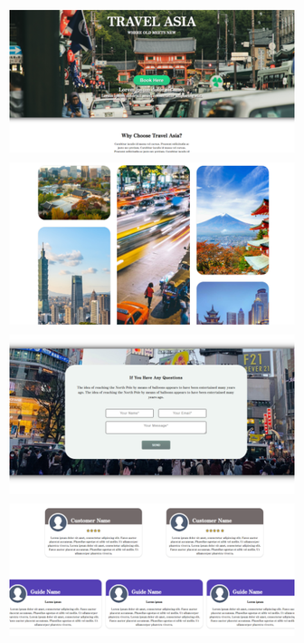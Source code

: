 ![Alt text](https://github.com/FredrikThunberg/Travel-Asia/blob/main/Travel%20Asia/Travel%20asia%20top.png)

![Alt text](https://github.com/FredrikThunberg/Travel-Asia/blob/main/Travel%20Asia/Travel%20asia%20windows.png)

![Alt text](https://github.com/FredrikThunberg/Travel-Asia/blob/main/Travel%20Asia/Travel%20asia%20mail.png)

![Alt text](https://github.com/FredrikThunberg/Travel-Asia/blob/main/Travel%20Asia/Travel%20asia%20cards.png)

